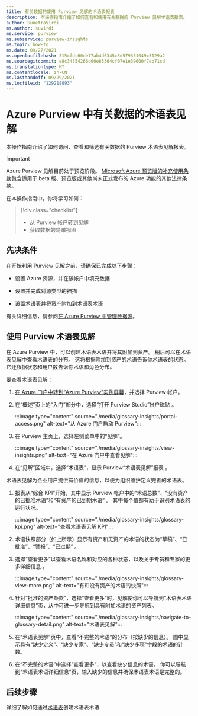 ```yaml
---
title: 有关数据的使用 Purview 见解的术语表报表
description: 本操作指南介绍了如何查看和使用有关数据的 Purview 见解术语表报表。
author: SunetraVirdi
ms.author: suvirdi
ms.service: purview
ms.subservice: purview-insights
ms.topic: how-to
ms.date: 09/27/2021
ms.openlocfilehash: 315cfdc60de77ab4d6345c5d579351049c5129a2
ms.sourcegitcommit: e8c34354266d00e85364cf07e1e39600f7eb71cd
ms.translationtype: HT
ms.contentlocale: zh-CN
ms.lasthandoff: 09/29/2021
ms.locfileid: "129218893"
---
```

# <a name="glossary-insights-on-your-data-in-azure-purview"></a>Azure Purview 中有关数据的术语表见解

本操作指南介绍了如何访问、查看和筛选有关数据的 Purview 术语表见解报表。

> [!IMPORTANT]
> Azure Purview 见解目前处于预览阶段。 [Microsoft Azure 预览版的补充使用条款](https://azure.microsoft.com/support/legal/preview-supplemental-terms/)包含适用于 beta 版、预览版或其他尚未正式发布的 Azure 功能的其他法律条款。

在本操作指南中，你将学习如何：

> [!div class="checklist"]
> - 从 Purview 帐户转到见解
> - 获取数据的鸟瞰视图

## <a name="prerequisites"></a>先决条件

在开始利用 Purview 见解之前，请确保已完成以下步骤：

- 设置 Azure 资源，并在该帐户中填充数据

- 设置并完成对源类型的扫描

- 设置术语表并将资产附加到术语表术语

有关详细信息，请参阅[在 Azure Purview 中管理数据源](manage-data-sources.md)。

## <a name="use-purview-glossary-insights"></a>使用 Purview 术语表见解

在 Azure Purview 中，可以创建术语表术语并将其附加到资产。 稍后可以在术语表见解中查看术语表的分布。 这将根据附加到资产的术语告诉你术语表的状态。 它还根据状态和用户数告诉你术语和角色分布。

要查看术语表见解：

1. [在 Azure 门户中转到“Azure Purview”实例屏幕](https://aka.ms/purviewportal)，并选择 Purview 帐户。

1. 在“概述”页上的“入门”部分中，选择“打开 Purview Studio”帐户磁贴  。

   :::image type="content" source="./media/glossary-insights/portal-access.png" alt-text="从 Azure 门户启动 Purview":::

1. 在 Purview 主页上，选择左侧菜单中的“见解”。

   :::image type="content" source="./media/glossary-insights/view-insights.png" alt-text="在 Azure 门户中查看见解":::

1. 在“见解”区域中，选择“术语表”，显示 Purview“术语表见解”报表  。

术语表见解为企业用户提供有价值的信息，以便为组织维护定义完善的术语表。

1. 报表从“综合 KPI”开始，其中显示 Purview 帐户中的“术语总数”、“没有资产的已批准术语”和“有资产的已到期术语” 。 其中每个值都有助于识别术语表的运行状况。

   :::image type="content" source="./media/glossary-insights/glossary-kpi.png" alt-text="查看术语表见解 KPI"::: 


2. 术语快照部分（如上所示）显示有资产和无资产的术语的状态为“草稿”、“已批准”、“警报”、“已过期” 。

3. 选择“查看更多”以查看术语名称和对应的各种状态，以及关于专员和专家的更多详细信息 。 

   :::image type="content" source="./media/glossary-insights/glossary-view-more.png" alt-text="有和没有资产的术语的快照":::  

4. 针对“批准的资产条款”，选择“查看更多”时，见解使你可以导航到“术语表术语详细信息”页，从中可进一步导航到具有附加术语的资产列表。 

   :::image type="content" source="./media/glossary-insights/navigate-to-glossary-detail.png" alt-text="术语表见解"::: 

4. 在“术语表见解”页中，查看“不完整的术语”的分布（按缺少的信息）。 图中显示具有“缺少定义”、“缺少专家”、“缺少专员”和“缺少多项”字段的术语的计数。

1. 在“不完整的术语”中选择“查看更多”，以查看缺少信息的术语。 你可以导航到“术语表术语详细信息”页，输入缺少的信息并确保术语表术语是完整的。

## <a name="next-steps"></a>后续步骤

详细了解如何通过[术语表](./how-to-create-import-export-glossary.md)创建术语表术语
